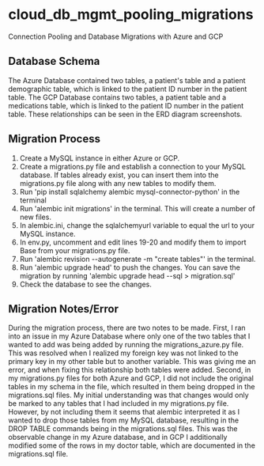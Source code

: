 # cloud_db_mgmt_pooling_migrations
Connection Pooling and Database Migrations with Azure and GCP

## Database Schema

The Azure Database contained two tables, a patient's table and a patient demographic table, which is linked to the patient ID number in the patient table. The GCP Database contains two tables, a patient table and a medications table, which is linked to the patient ID number in the patient table. These relationships can be seen in the ERD diagram screenshots.

## Migration Process

1. Create a MySQL instance in either Azure or GCP.
2. Create a migrations.py file and establish a connection to your MySQL database. If tables already exist, you can insert them into the migrations.py file along with any new tables to modify them.
3. Run 'pip install sqlalchemy alembic mysql-connector-python' in the terminal
4. Run 'alembic init migrations' in the terminal. This will create a number of new files.
5. In alembic.ini, change the sqlalchemyurl variable to equal the url to your MySQL instance.
6. In env.py, uncomment and edit lines 19-20 and modify them to import Base from your migrations.py file.
7. Run 'alembic revision --autogenerate -m "create tables"' in the terminal.
8. Run 'alembic upgrade head' to push the changes. You can save the migration by running 'alembic upgrade head --sql > migration.sql'
9. Check the database to see the changes.

## Migration Notes/Error

During the migration process, there are two notes to be made. First, I ran into an issue in my Azure Database where only one of the two tables that I wanted to add was being added by running the migrations_azure.py file. This was resolved when I realized my foreign key was not linked to the primary key in my other table but to another variable. This was giving me an error, and when fixing this relationship both tables were added. Second, in my migrations.py files for both Azure and GCP, I did not include the original tables in my schema in the file, which resulted in them being dropped in the migrations.sql files. My initial understanding was that changes would only be marked to any tables that I had included in my migrations.py file. However, by not including them it seems that alembic interpreted it as I wanted to drop those tables from my MySQL database, resulting in the DROP TABLE commands being in the migrations.sql files. This was the observable change in my Azure database, and in GCP I additionally modified some of the rows in my doctor table, which are documented in the migrations.sql file. 
